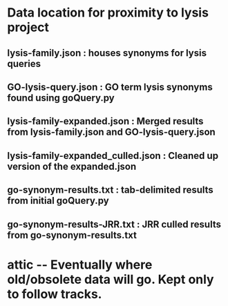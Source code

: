 # Data location for proximity to lysis project

## lysis-family.json : houses synonyms for lysis queries
## GO-lysis-query.json : GO term lysis synonyms found using goQuery.py
## lysis-family-expanded.json : Merged results from lysis-family.json and GO-lysis-query.json
## lysis-family-expanded_culled.json : Cleaned up version of the expanded.json
## go-synonym-results.txt : tab-delimited results from initial goQuery.py
## go-synonym-results-JRR.txt : JRR culled results from go-synonym-results.txt

# attic -- Eventually where old/obsolete data will go. Kept only to follow tracks.